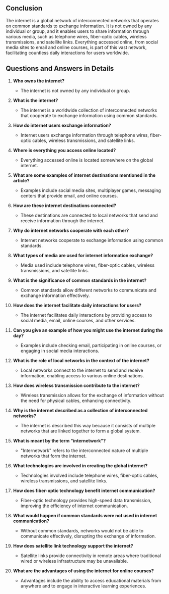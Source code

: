 ## Conclusion

The internet is a global network of interconnected networks that operates on common standards to exchange information. It is not owned by any individual or group, and it enables users to share information through various media, such as telephone wires, fiber-optic cables, wireless transmissions, and satellite links. Everything accessed online, from social media sites to email and online courses, is part of this vast network, facilitating countless daily interactions for users worldwide.

## Questions and Answers in Details

1. **Who owns the internet?**
   - The internet is not owned by any individual or group.

2. **What is the internet?**
   - The internet is a worldwide collection of interconnected networks that cooperate to exchange information using common standards.

3. **How do internet users exchange information?**
   - Internet users exchange information through telephone wires, fiber-optic cables, wireless transmissions, and satellite links.

4. **Where is everything you access online located?**
   - Everything accessed online is located somewhere on the global internet.

5. **What are some examples of internet destinations mentioned in the article?**
   - Examples include social media sites, multiplayer games, messaging centers that provide email, and online courses.

6. **How are these internet destinations connected?**
   - These destinations are connected to local networks that send and receive information through the internet.

7. **Why do internet networks cooperate with each other?**
   - Internet networks cooperate to exchange information using common standards.

8. **What types of media are used for internet information exchange?**
   - Media used include telephone wires, fiber-optic cables, wireless transmissions, and satellite links.

9. **What is the significance of common standards in the internet?**
   - Common standards allow different networks to communicate and exchange information effectively.

10. **How does the internet facilitate daily interactions for users?**
    - The internet facilitates daily interactions by providing access to social media, email, online courses, and other services.

11. **Can you give an example of how you might use the internet during the day?**
    - Examples include checking email, participating in online courses, or engaging in social media interactions.

12. **What is the role of local networks in the context of the internet?**
    - Local networks connect to the internet to send and receive information, enabling access to various online destinations.

13. **How does wireless transmission contribute to the internet?**
    - Wireless transmission allows for the exchange of information without the need for physical cables, enhancing connectivity.

14. **Why is the internet described as a collection of interconnected networks?**
    - The internet is described this way because it consists of multiple networks that are linked together to form a global system.

15. **What is meant by the term "internetwork"?**
    - "Internetwork" refers to the interconnected nature of multiple networks that form the internet.

16. **What technologies are involved in creating the global internet?**
    - Technologies involved include telephone wires, fiber-optic cables, wireless transmissions, and satellite links.

17. **How does fiber-optic technology benefit internet communication?**
    - Fiber-optic technology provides high-speed data transmission, improving the efficiency of internet communication.

18. **What would happen if common standards were not used in internet communication?**
    - Without common standards, networks would not be able to communicate effectively, disrupting the exchange of information.

19. **How does satellite link technology support the internet?**
    - Satellite links provide connectivity in remote areas where traditional wired or wireless infrastructure may be unavailable.

20. **What are the advantages of using the internet for online courses?**
    - Advantages include the ability to access educational materials from anywhere and to engage in interactive learning experiences.
